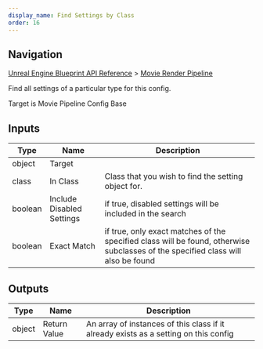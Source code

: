 ```yaml
---
display_name: Find Settings by Class
order: 16
---
```

## Navigation

[Unreal Engine Blueprint API Reference](https://dev.epicgames.com/documentation/en-us/unreal-engine/BlueprintAPI) > [Movie Render Pipeline](https://dev.epicgames.com/documentation/en-us/unreal-engine/BlueprintAPI/MovieRenderPipeline)

Find all settings of a particular type for this config.

Target is Movie Pipeline Config Base

## Inputs

| Type | Name | Description |
| --- | --- | --- |
| object | Target |  |
| class | In Class | Class that you wish to find the setting object for. |
| boolean | Include Disabled Settings | if true, disabled settings will be included in the search |
| boolean | Exact Match | if true, only exact matches of the specified class will be found, otherwise subclasses of the specified class will also be found |

## Outputs

| Type | Name | Description |
| --- | --- | --- |
| object | Return Value | An array of instances of this class if it already exists as a setting on this config |
